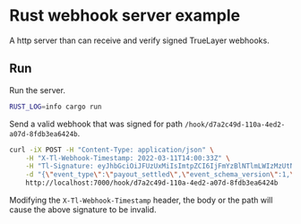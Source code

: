 # Rust webhook server example
A http server than can receive and verify signed TrueLayer webhooks.

## Run
Run the server.
```sh
RUST_LOG=info cargo run
```

Send a valid webhook that was signed for path `/hook/d7a2c49d-110a-4ed2-a07d-8fdb3ea6424b`.
```sh
curl -iX POST -H "Content-Type: application/json" \
    -H "X-Tl-Webhook-Timestamp: 2022-03-11T14:00:33Z" \
    -H "Tl-Signature: eyJhbGciOiJFUzUxMiIsImtpZCI6IjFmYzBlNTlmLWIzMzUtNDdjYS05OWE5LTczNzQ5NTc1NmE1OCIsInRsX3ZlcnNpb24iOiIyIiwidGxfaGVhZGVycyI6IngtdGwtd2ViaG9vay10aW1lc3RhbXAiLCJqa3UiOiJodHRwczovL3dlYmhvb2tzLnRydWVsYXllci5jb20vLndlbGwta25vd24vandrcyJ9..AE_QsBRhnsMkcRzd42wvY1e2HruUhkOgjuZKktGH_WmbD7rBzoaEHUuF36IxyyvCbLajd3MBExNmzjbrOQsGaspwAI5DcGVMFLKUhB7ZzUlTP9up3eNUrdwWyyfBWDQb-qmEuLnrhFDJvgCXEqlV5OLrt-O7LaRAJ4f9KHsZLQ_j2vPC" \
    -d "{\"event_type\":\"payout_settled\",\"event_schema_version\":1,\"event_id\":\"8fb9fb4e-bb2b-400b-af64-59e5dde74bad\",\"event_body\":{\"transaction_id\":\"c34c8721-66a9-49f6-a229-284efcf88a02\",\"settled_at\":\"2022-03-11T14:00:32.933000Z\"}}" \
    http://localhost:7000/hook/d7a2c49d-110a-4ed2-a07d-8fdb3ea6424b
```

Modifying the `X-Tl-Webhook-Timestamp` header, the body or the path will cause the above signature to be invalid.
